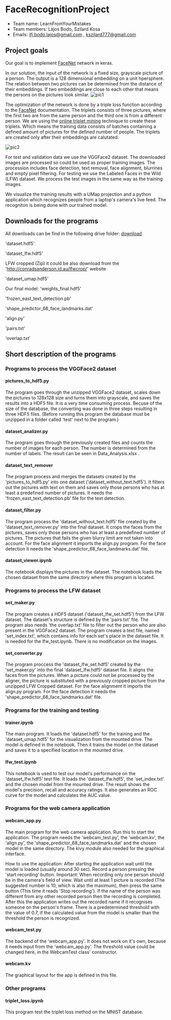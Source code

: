 # FaceRecognitionProject
- Team name: LearnFromYourMistakes
- Team members: Lajos Bodo, Szilard Kosa
- Emails: ifj.bodo.lajos@gmail.com , kszilard777@gmail.com

## Project goals

Our goal is to implement [FaceNet](https://arxiv.org/abs/1503.03832) network in keras. 

In our solution, the input of the network is a fixed size, grayscale picture of a person. The output is a 128 dimensional embedding on a unit hpersphere. The relation between two pictures can be determined from the distance of their embeddings. If two embeddings are close to each other that means the persons on the pictures look similar.
![pic1](https://encrypted-tbn0.gstatic.com/images?q=tbn:ANd9GcR2i21SzZWa41AQRl8W64vmcFJ6RknloSflSkN-DtYxtMAWoFSN)

The optimization of the network is done by a triple loss function according to the [FaceNet](https://arxiv.org/abs/1503.03832) documentation. The triplets consists of three pictures, where the first two are from the same person and the third one is from a different person. We are using the [online triplet mining](https://omoindrot.github.io/triplet-loss) technique to create these triplets. Which means the training data consists of batches containing a defined amount of pictures for the defined number of people. The triplets are created only after their embeddings are calutated. 

![pic2](https://qph.fs.quoracdn.net/main-qimg-17cd47a61fa2e0472d569040aacdf2fc)

For test and validation data we use the VGGFace2 dataset. The downloaded images are processed so could be used as proper training images. The procession includes face detection, text removal, face alignment, blurrines and empty pixel filtering. For testing we use the Labeled Faces in the Wild (LFW) dataset. We process the test images in the same way as the training images.

We visualize the training results with a UMap projection and a python application which recognizes people from a laptop's camera's live feed. The recogniton is being done with our trained model.

## Downloads for the programs
All downloads can be find in the following drive folder: [download](https://drive.google.com/drive/folders/1BvybDG_vqE5Q6wxaai8FkZRRPhEUm780?usp=sharing)

'dataset.hdf5' 

'dataset_lfw.hdf5' 

LFW cropped (Zip) it could be also download from the 'http://conradsanderson.id.au/lfwcrop/' website

'dataset_umap.hdf5'

Our final model: 'weights_final.hdf5'

'frozen_east_text_detection.pb'

'shape_predictor_68_face_landmarks.dat'

'align.py'

'pairs.txt'

'overlap.txt'

## Short description of the programs

### Programs to process the VGGFace2 dataset
#### pictures_to_hdf5.py
The program goes through the unzipped VGGFace2 dataset, scales down the pictures to 128x128 size and turns them into grayscale, and saves the results into a HDF5 file. It is a very time consuming process. Becuse of the size of the database, the converting was done in three steps resulting in three HDF5 files. (Before running this program the database must be unzipped in a folder called 'test' next to the program.)
#### dataset_analizer.py
The program goes through the previously created files and counts the number of images for each person. The number is determined from the number of labels. The result can be seen in Data_Analysis.xlsx .
#### dataset_text_remover
The program process and merges the datasets created by the 'pictures_to_hdf5.py' into one dataset ('dataset_without_text.hdf5'). It filters out the pictures with text on them and saves only those persons who has at least a predefined number of pictures. It needs the 'frozen_east_text_detection.pb' file for the text detection.
#### dataset_filter.py
The program process the 'dataset_without_text.hdf5' file created by the 'dataset_text_remover.py' into the final dataset. It crops the faces from the pictures, saves only those persons who has at least a predefined number of pictures. The pictures that fails the given blurry limit are not taken into account. For the face alignment it imports the align.py program. For the face detection it needs the 'shape_predictor_68_face_landmarks.dat' file.
#### dataset_viewer.ipynb
The notebook displays the pictures in the dataset. The notebook loads the chosen dataset from the same directory where this program is located.

### Programs to process the LFW dataset
#### set_maker.py
The program creates a HDF5 dataset ('dataset_lfw_set.hdf5') from the LFW dataset. The dataset's structure is defined by the 'pairs.txt' file. The program also needs 'the overlap.txt' file to filter out the person who are also present in the VGGFace2 dataset. The program creates a text file, named 'set_index.txt', which contains info for each set's place in the dataset file. It is needed for the lfw_test.ipynb.
There is no modification on the images.
#### set_converter.py
The program proccess the 'dataset_lfw_set.hdf5' created by the 'set_maker.py' into the final 'dataset_lfw.hdf5' dataset file. It aligns the faces from the pictures. When a picture could not be processed by the aligner, the picture is substituted with a previously cropped picture from the unzipped LFW Cropped dataset. For the face alignment it imports the align.py program. For the face detection it needs the 'shape_predictor_68_face_landmarks.dat' file.

### Programs for the training and testing
#### trainer.ipynb
The main program. It loads the 'dataset.hdf5' for the training and the 'dataset_umap.hdf5' for the visualization from the mounted drive. The model is defined in the notebook. Then it trains the model on the dataset and saves it to a specified location in the mounted drive.
#### lfw_test.ipynb
This notebook is used to test our model's performance on the 'dataset_lfw.hdf5' test file. It loads the 'dataset_lfw.hdf5', the 'set_index.txt' and the chosen model from the mounted drive. The result shows the model's precision, recall and accuracy ratings. It also generates an ROC curve for the model and calculates the AUC value.

### Programs for the web camera application
#### webcam_app.py
The main program for the web camera application. Run this to start the application. The program needs the 'webcam_test.py', the 'webcam.kv', the 'align.py', the 'shape_predictor_68_face_landmarks.dat' and the chosen model in the same directory. The kivy module also needed for the graphical interface.

How to use the application: After starting the application wait until the model is loaded (usually around 30 sec). Record a person pressing the 'start recording' button. Important: When recording only one person should be in the camera's field of view. Wait until at least 1 picture is recorded (The suggested number is 10, which is also the maximum), then press the same button (This time it reads 'Stop recording'). If the name of the person was different from any other recorded person then the recording is completed. After this the application writes out the recorded name  if it recognises someone on the person's frame. There is a predetermined threshold with the value of 0.7, if the calculated value from the model is smaller than the threshold the person is recognized.
#### webcam_test.py
The backend of the 'webcam_app.py'. It does not work on it's own, because it needs input from the 'webcam_app.py'. The threshold value could be changed here, in the WebcamTest class' constructor.
#### webcam.kv
The graphical layout for the app is defined in this file.

### Other programs
#### triplet_loss.ipynb
This program test the triplet loss method on the MNIST database.

